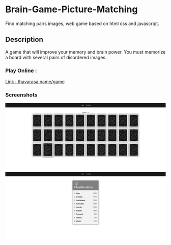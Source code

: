 # Brain-Game-Picture-Matching
Find matching pairs images, web game based on html css and javascript.

## Description
A game that will improve your memory and brain power.
You must memorize a board with several pairs of disordered images.

### Play Online :
[Link : thavarasa.name/game](http://thavarasa.name/game)

### Screenshots
![](Capture.png)
![](Capture1.png)
